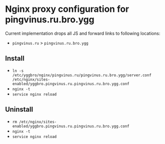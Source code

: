 # Nginx proxy configuration for pingvinus.ru.bro.ygg

Current implementation drops all JS and forward links to following locations:

* `pingvinus.ru` > `pingvinus.ru.bro.ygg`

## Install

* `ln -s /etc/yggbro/nginx/pingvinus.ru/pingvinus.ru.bro.ygg/server.conf /etc/nginx/sites-enabled/yggbro.pingvinus.ru.pingvinus.ru.bro.ygg.conf`
* `nginx -t`
* `service nginx reload`

## Uninstall

* `rm /etc/nginx/sites-enabled/yggbro.pingvinus.ru.pingvinus.ru.bro.ygg.conf`
* `nginx -t`
* `service nginx reload`